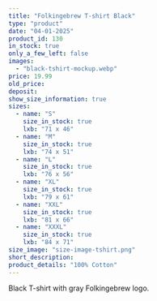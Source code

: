```yaml
---
title: "Folkingebrew T-shirt Black"
type: "product"
date: "04-01-2025"
product_id: 130
in_stock: true
only_a_few_left: false
images:
  - "black-tshirt-mockup.webp"
price: 19.99
old_price:
deposit:
show_size_information: true
sizes:
  - name: "S"
    size_in_stock: true
    lxb: "71 x 46"
  - name: "M"
    size_in_stock: true
    lxb: "74 x 51"
  - name: "L"
    size_in_stock: true
    lxb: "76 x 56"
  - name: "XL"
    size_in_stock: true
    lxb: "79 x 61"
  - name: "XXL"
    size_in_stock: true
    lxb: "81 x 66"
  - name: "XXXL"
    size_in_stock: true
    lxb: "84 x 71"
size_image: "size-image-tshirt.png"
short_description: 
product_details: "100% Cotton"
---
```


Black T-shirt with gray Folkingebrew logo.
